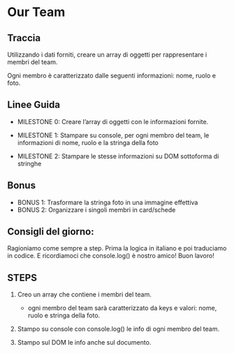 # Our Team

## Traccia

Utilizzando i dati forniti, creare un array di oggetti per rappresentare i membri del team.

Ogni membro è caratterizzato dalle seguenti informazioni: nome, ruolo e foto.

## Linee Guida

- MILESTONE 0:
  Creare l’array di oggetti con le informazioni fornite.

- MILESTONE 1:
  Stampare su console, per ogni membro del team, le informazioni di nome, ruolo e la stringa della foto

- MILESTONE 2:
  Stampare le stesse informazioni su DOM sottoforma di stringhe

## Bonus

- BONUS 1:
  Trasformare la stringa foto in una immagine effettiva
- BONUS 2:
  Organizzare i singoli membri in card/schede

## Consigli del giorno:

Ragioniamo come sempre a step.
Prima la logica in italiano e poi traduciamo in codice.
E ricordiamoci che console.log() è nostro amico!
Buon lavoro!

## STEPS

1. Creo un array che contiene i membri del team.
   - ogni membro del team sarà caratterizzato da
     keys e valori: nome, ruolo e stringa della foto.
2. Stampo su console con console.log() le info di ogni membro del team.

3. Stampo sul DOM le info anche sul documento.
